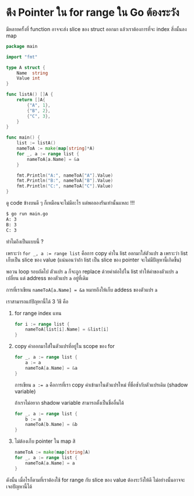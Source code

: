 # ดึง Pointer ใน for range ใน Go ต้องระวัง

มีหลายครั้งที่ function อาจจะส่ง slice ของ struct ออกมา แล้วเราต้องการที่จะ index สิ่งนั้นลง map

```go
package main

import "fmt"

type A struct {
    Name  string
    Value int
}

func listA() []A {
    return []A{
        {"A", 1},
        {"B", 2},
        {"C", 3},
    }
}

func main() {
    list := listA()
    nameToA := make(map[string]*A)
    for _, a := range list {
        nameToA[a.Name] = &a
    }

    fmt.Println("A:", nameToA["A"].Value)
    fmt.Println("B:", nameToA["B"].Value)
    fmt.Println("C:", nameToA["C"].Value)
}
```

ดู code ข้างบนดี ๆ ก็เหมือนจะไม่มีอะไร แต่พอลองรันเท่านั้นแหละ !!!

```sh
$ go run main.go
A: 3
B: 3
C: 3
```

ทำไมถึงเป็นแบบนี้ ?

เพราะว่า `for _, a := range list` คือการ copy ค่าใน list ออกมาใส่ตัวแปร a เพราะว่า list เก็บเป็น slice ของ value (แน่นอนว่าถ้า list เป็น slice ของ pointer จะไม่มีปัญหานี้เกิดขึ้น)

พอวน loop รอบถัดไป ตัวแปร `a` ก็จะถูก replace ด้วยค่าต่อไปใน list ทำให้ค่าของตัวแปร `a` เปลี่ยน แต่ address ของตัวแปร `a` อยู่ที่เดิม

การที่เราเขียน `nameToA[a.Name] = &a` หมายถึงให้เก็บ addess ของตัวแปร `a`

เราสามารถแก้ปัญหานี้ได้ 3 วิธี คือ

1. for range index แทน

    ```go
    for i := range list {
        nameToA[list[i].Name] = &list[i]
    }
    ```

1. copy ค่าออกมาใส่ในตัวแปรที่อยู่ใน scope ของ for

    ```go
    for _, a := range list {
        a := a
        nameToA[a.Name] = &a
    }
    ```

    การเขียน `a := a` คือการที่เรา copy ค่าเข้ามาในตัวแปรใหม่ ที่ชื่อซ้ำกับตัวแปรเดิม (shadow variable)

    ถ้าเราไม่อยาก shadow variable สามารถตั้งเป็นชื่ออื่นได้

    ```go
    for _, a := range list {
        b := a
        nameToA[b.Name] = &b
    }
    ```

1. ไม่ต้องเก็บ pointer ใน map สิ

    ```go
    nameToA := make(map[string]A)
    for _, a := range list {
        nameToA[a.Name] = a
    }
    ```

ดังนั้น เมื่อไรก็ตามที่เราต้องใช้ for range กับ slice ของ value ต้องระวังให้ดี ไม่อย่างนั้นอาจจะเจอปัญหานี้ได้
